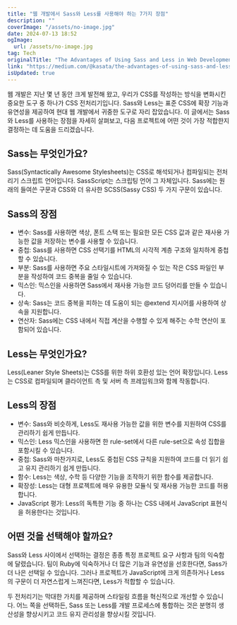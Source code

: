 ```yaml
---
title: "웹 개발에서 Sass와 Less를 사용해야 하는 7가지 장점"
description: ""
coverImage: "/assets/no-image.jpg"
date: 2024-07-13 18:52
ogImage:
  url: /assets/no-image.jpg
tag: Tech
originalTitle: "The Advantages of Using Sass and Less in Web Development"
link: "https://medium.com/@kasata/the-advantages-of-using-sass-and-less-in-web-development-137748bfd955"
isUpdated: true
---
```


웹 개발은 지난 몇 년 동안 크게 발전해 왔고, 우리가 CSS를 작성하는 방식을 변화시킨 중요한 도구 중 하나가 CSS 전처리기입니다. Sass와 Less는 표준 CSS에 확장 기능과 유연성을 제공하여 현대 웹 개발에서 귀중한 도구로 자리 잡았습니다. 이 글에서는 Sass와 Less를 사용하는 장점을 자세히 살펴보고, 다음 프로젝트에 어떤 것이 가장 적합한지 결정하는 데 도움을 드리겠습니다.

## Sass는 무엇인가요?

Sass(Syntactically Awesome Stylesheets)는 CSS로 해석되거나 컴파일되는 전처리기 스크립트 언어입니다. SassScript는 스크립팅 언어 그 자체입니다. Sass에는 원래의 들여쓴 구문과 CSS와 더 유사한 SCSS(Sassy CSS) 두 가지 구문이 있습니다.

## Sass의 장점

<!-- seedividend - 사각형 -->

<ins class="adsbygoogle"
     style="display:block"
     data-ad-client="ca-pub-4877378276818686"
     data-ad-slot="1898504329"
     data-ad-format="auto"
     data-full-width-responsive="true"></ins>

<script>
     (adsbygoogle = window.adsbygoogle || []).push({});
</script>

- 변수: Sass를 사용하면 색상, 폰트 스택 또는 필요한 모든 CSS 값과 같은 재사용 가능한 값을 저장하는 변수를 사용할 수 있습니다.
- 중첩: Sass를 사용하면 CSS 선택기를 HTML의 시각적 계층 구조와 일치하게 중첩할 수 있습니다.
- 부분: Sass를 사용하면 주요 스타일시트에 가져와질 수 있는 작은 CSS 파일인 부분을 작성하여 코드 중복을 줄일 수 있습니다.
- 믹스인: 믹스인을 사용하면 Sass에서 재사용 가능한 코드 덩어리를 만들 수 있습니다.
- 상속: Sass는 코드 중복을 피하는 데 도움이 되는 @extend 지시어를 사용하여 상속을 지원합니다.
- 연산자: Sass에는 CSS 내에서 직접 계산을 수행할 수 있게 해주는 수학 연산이 포함되어 있습니다.

## Less는 무엇인가요?

Less(Leaner Style Sheets)는 CSS를 위한 하위 호환성 있는 언어 확장입니다. Less는 CSS로 컴파일되며 클라이언트 측 및 서버 측 프레임워크와 함께 작동합니다.

## Less의 장점

<!-- seedividend - 사각형 -->

<ins class="adsbygoogle"
     style="display:block"
     data-ad-client="ca-pub-4877378276818686"
     data-ad-slot="1898504329"
     data-ad-format="auto"
     data-full-width-responsive="true"></ins>

<script>
     (adsbygoogle = window.adsbygoogle || []).push({});
</script>

- 변수: Sass와 비슷하게, Less도 재사용 가능한 값을 위한 변수를 지원하여 CSS를 관리하기 쉽게 만듭니다.
- 믹스인: Less 믹스인을 사용하면 한 rule-set에서 다른 rule-set으로 속성 집합을 포함시킬 수 있습니다.
- 중첩: Sass와 마찬가지로, Less도 중첩된 CSS 규칙을 지원하여 코드를 더 읽기 쉽고 유지 관리하기 쉽게 만듭니다.
- 함수: Less는 색상, 수학 등 다양한 기능을 조작하기 위한 함수를 제공합니다.
- 확장성: Less는 대형 프로젝트에 매우 유용한 모듈식 및 재사용 가능한 코드를 허용합니다.
- JavaScript 평가: Less의 독특한 기능 중 하나는 CSS 내에서 JavaScript 표현식을 허용한다는 것입니다.

## 어떤 것을 선택해야 할까요?

Sass와 Less 사이에서 선택하는 결정은 종종 특정 프로젝트 요구 사항과 팀의 익숙함에 달렸습니다. 팀이 Ruby에 익숙하거나 더 많은 기능과 유연성을 선호한다면, Sass가 더 나은 선택일 수 있습니다. 그러나 프로젝트가 JavaScript에 크게 의존하거나 Less의 구문이 더 자연스럽게 느껴진다면, Less가 적합할 수 있습니다.

두 전처리기는 막대한 가치를 제공하며 스타일링 흐름을 혁신적으로 개선할 수 있습니다. 어느 쪽을 선택하든, Sass 또는 Less를 개발 프로세스에 통합하는 것은 분명히 생산성을 향상시키고 코드 유지 관리성을 향상시킬 것입니다.
